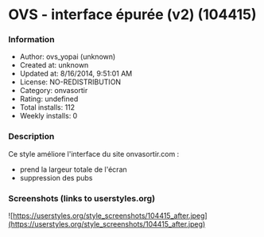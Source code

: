 # OVS - interface épurée (v2) (104415)

### Information
- Author: ovs_yopai (unknown)
- Created at: unknown
- Updated at: 8/16/2014, 9:51:01 AM
- License: NO-REDISTRIBUTION
- Category: onvasortir
- Rating: undefined
- Total installs: 112
- Weekly installs: 0


### Description
Ce style améliore l'interface du site onvasortir.com :
- prend la largeur totale de l'écran
- suppression des pubs


### Screenshots (links to userstyles.org)
![https://userstyles.org/style_screenshots/104415_after.jpeg](https://userstyles.org/style_screenshots/104415_after.jpeg)


